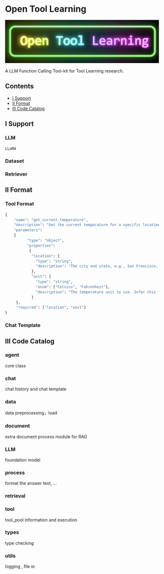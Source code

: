 # Open Tool Learning

![logo](asset/logo.jpeg)

A LLM Function Calling Tool-kit for Tool Learning research.

## Contents

- [Ⅰ Support](##Ⅰ-support)
- [Ⅱ Format](##Ⅱ-format)
- [Ⅲ Code Catalog](##Ⅲ-code-catalog)

## Ⅰ Support

### LLM

`LLaMA`

### Dataset



### Retriever




## Ⅱ Format

### Tool Format

```python
{
    "name": "get_current_temperature",
    "description": "Get the current temperature for a specific location",
    "parameters": 
    {
          "type": "object",
          "properties": 
           {
            "location": {
              "type": "string",
              "description": "The city and state, e.g., San Francisco, CA"
            },
            "unit": {
              "type": "string",
              "enum": ["Celsius", "Fahrenheit"],
              "description": "The temperature unit to use. Infer this from the user's location."
            }
     },
     "required": ["location", "unit"]
}
```

### Chat Template




## Ⅲ Code Catalog

### agent

core class

### chat

chat history and chat template

### data

data preprocessing，load

### document

extra document process module for RAG

### LLM

foundation model

### process

format the answer text, ...

### retrieval

### tool

tool_pool information and execution

### types

type checking

### utils

logging , file io

